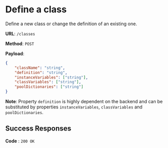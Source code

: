# Define a class

Define a new class or change the definition of an existing one.

**URL**: `/classes`

**Method**: `POST`

**Payload**:

```json
{
	"className": "string",
	"definition": "string",
	"instanceVariables": ["string"],
	"classVariables": ["string"],
	"poolDictionaries": ["string"]
}
```

**Note**: Property `definition` is highly dependent on the backend and can be substituted by properties `instanceVariables`, `classVariables` and `poolDictionaries`.

## Success Responses

**Code** : `200 OK`
